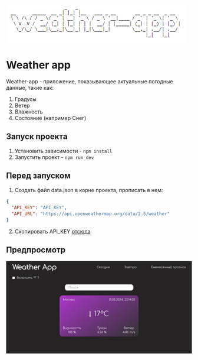 ![Logo](image.png)

# Weather app

Weather-app - приложение, показывающее актуальные погодные данные, такие как:

1. Градусы
2. Ветер
3. Влажность
4. Состояние (например Снег)

## Запуск проекта

1. Установить зависимости - `npm install`
1. Запустить проект - `npm run dev`

## Перед запуском

1. Создать файл data.json в корне проекта, прописать в нем:

```json
{
  "API_KEY": "API_KEY",
  "API_URL": "https://api.openweathermap.org/data/2.5/weather"
}
```

2. Скопировать API_KEY [отсюда](https://home.openweathermap.org/api_keys)

## Предпросмотр

![Preview](public/forgithub.png)

